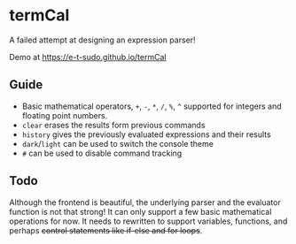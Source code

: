 # termCal
A failed attempt at designing an expression parser!


Demo at <a href="https://e-t-sudo.github.io/termCal"><https://e-t-sudo.github.io/termCal></a>
## Guide
  * Basic mathematical operators, `+`, `-`, `*`, `/`, `%`, `^` supported for integers and floating point numbers.
  * `clear` erases the results form previous commands
  * `history` gives the previously evaluated expressions and their results
  * `dark`/`light` can be used to switch the console theme
  * `#` can be used to disable command tracking
## Todo
Although the frontend is beautiful, the underlying parser and the evaluator function is not that strong! It can only support a few basic mathematical operations for now. It needs to rewritten to support variables, functions, and perhaps <s>control statements like if-else and for loops</s>.

